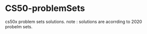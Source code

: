 # CS50-problemSets
cs50x problem sets solutions.
note : solutions are acorrding to 2020 probelm sets.
